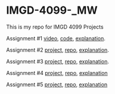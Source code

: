 # IMGD-4099-_MW
This is my repo for IMGD 4099 Projects

Assignment #1 [video](https://youtu.be/gIdV1atpJQ0), [code](https://github.com/BlakeQuin33/IMGD-4099-_MW/blob/main/codeA1), [explanation](https://docs.google.com/document/d/1If8bPcuACKhsswEoILwy65SIyFaySQxHg5ODnWZZq_g/edit?usp=sharing).

Assignment #2 [project](https://video-feedback-poroject.glitch.me/), [repo](https://glitch.com/edit/#!/video-feedback-poroject), [explanation](https://docs.google.com/document/d/1N_F309hXyAULmiQFH_C7c7l2EFxKBAxkU7cesFnN54I/edit?usp=sharing).

Assignment #3 [project](https://reactiondiffusiona3.glitch.me/), [repo](https://glitch.com/edit/#!/reactiondiffusiona3), [explanation](https://docs.google.com/document/d/1O2EEhbHf7zKo2V4LpnEXNM5DIw4pCGaBm3dxNMwJVKU/edit?usp=sharing).

Assignment #4 [project](https://particle-a4-4099.glitch.me), [repo](https://glitch.com/edit/#!/particle-a4-4099), [explanation](https://docs.google.com/document/d/1QV3Iqs82gaBzxU5UsdDk-Xv8MaWzPvhKs4Cs2iYDaS8/edit?usp=sharing)

Assignment #5 [project](https://vants-a5-4099.glitch.me), [repo](https://glitch.com/edit/#!/vants-a5-4099), [explanation](https://docs.google.com/document/d/1puWEewU57ENdRMBp3A2t6iBbh1PgAUQmwz18YyXOtY0/edit?usp=sharing)

